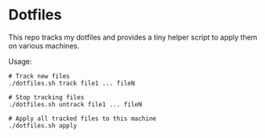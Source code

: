 # Dotfiles

This repo tracks my dotfiles and provides a tiny helper script to apply them on various machines.

Usage:

```shell
# Track new files
./dotfiles.sh track file1 ... fileN

# Stop tracking files
./dotfiles.sh untrack file1 ... fileN

# Apply all tracked files to this machine
./dotfiles.sh apply
```
